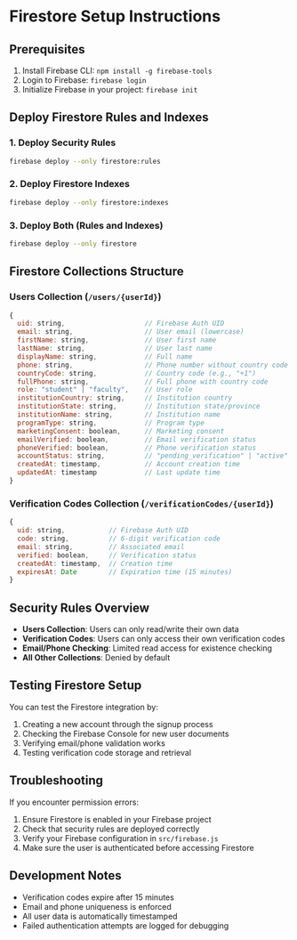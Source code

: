 # Firestore Setup Instructions

## Prerequisites
1. Install Firebase CLI: `npm install -g firebase-tools`
2. Login to Firebase: `firebase login`
3. Initialize Firebase in your project: `firebase init`

## Deploy Firestore Rules and Indexes

### 1. Deploy Security Rules
```bash
firebase deploy --only firestore:rules
```

### 2. Deploy Firestore Indexes
```bash
firebase deploy --only firestore:indexes
```

### 3. Deploy Both (Rules and Indexes)
```bash
firebase deploy --only firestore
```

## Firestore Collections Structure

### Users Collection (`/users/{userId}`)
```javascript
{
  uid: string,                    // Firebase Auth UID
  email: string,                  // User email (lowercase)
  firstName: string,              // User first name
  lastName: string,               // User last name
  displayName: string,            // Full name
  phone: string,                  // Phone number without country code
  countryCode: string,            // Country code (e.g., "+1")
  fullPhone: string,              // Full phone with country code
  role: "student" | "faculty",    // User role
  institutionCountry: string,     // Institution country
  institutionState: string,       // Institution state/province
  institutionName: string,        // Institution name
  programType: string,            // Program type
  marketingConsent: boolean,      // Marketing consent
  emailVerified: boolean,         // Email verification status
  phoneVerified: boolean,         // Phone verification status
  accountStatus: string,          // "pending_verification" | "active" | "suspended"
  createdAt: timestamp,           // Account creation time
  updatedAt: timestamp            // Last update time
}
```

### Verification Codes Collection (`/verificationCodes/{userId}`)
```javascript
{
  uid: string,           // Firebase Auth UID
  code: string,          // 6-digit verification code
  email: string,         // Associated email
  verified: boolean,     // Verification status
  createdAt: timestamp,  // Creation time
  expiresAt: Date        // Expiration time (15 minutes)
}
```

## Security Rules Overview

- **Users Collection**: Users can only read/write their own data
- **Verification Codes**: Users can only access their own verification codes
- **Email/Phone Checking**: Limited read access for existence checking
- **All Other Collections**: Denied by default

## Testing Firestore Setup

You can test the Firestore integration by:

1. Creating a new account through the signup process
2. Checking the Firebase Console for new user documents
3. Verifying email/phone validation works
4. Testing verification code storage and retrieval

## Troubleshooting

If you encounter permission errors:
1. Ensure Firestore is enabled in your Firebase project
2. Check that security rules are deployed correctly
3. Verify your Firebase configuration in `src/firebase.js`
4. Make sure the user is authenticated before accessing Firestore

## Development Notes

- Verification codes expire after 15 minutes
- Email and phone uniqueness is enforced
- All user data is automatically timestamped
- Failed authentication attempts are logged for debugging
